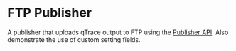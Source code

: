 FTP Publisher
==============

A publisher that uploads qTrace output to FTP using the [Publisher API](http://www.qasymphony.com/build-a-custom-publisher-with-qtrace-integration-api-2-0.html). Also demonstrate the use of custom setting fields.